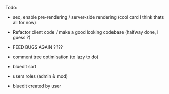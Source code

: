 Todo:

- seo, enable pre-rendering / server-side rendering (cool card I think thats all for now)
- Refactor client code / make a good looking codebase (halfway done, I guess ?)

- FEED BUGS AGAIN ????
- comment tree optimisation (to lazy to do)

- bluedit sort

- users roles (admin & mod)
- bluedit created by user
